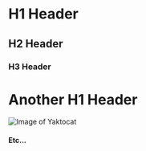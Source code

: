 # H1 Header
## H2 Header
### H3 Header
# Another H1 Header
![Image of Yaktocat](https://octodex.github.com/images/yaktocat.png)
#### Etc...
